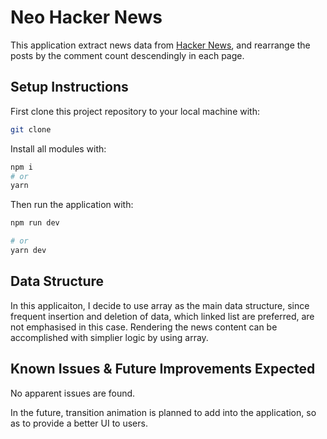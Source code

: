 # Neo Hacker News

This application extract news data from [Hacker News](https://news.ycombinator.com/news), and rearrange the posts by the comment count descendingly in each page.

## Setup Instructions

First clone this project repository to your local machine with:

```bash
git clone
```

Install all modules with:

```bash
npm i
# or
yarn
```

Then run the application with:

```bash
npm run dev

# or
yarn dev
```

## Data Structure

In this applicaiton, I decide to use array as the main data structure, since frequent insertion and deletion of data, which linked list are preferred, are not emphasised in this case. Rendering the news content can be accomplished with simplier logic by using array.

## Known Issues & Future Improvements Expected

No apparent issues are found.

In the future, transition animation is planned to add into the application, so as to provide a better UI to users.
